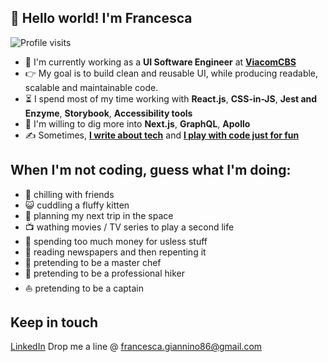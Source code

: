## 👋 Hello world! I'm Francesca

![Profile visits](https://badgen.net/badge/Made%20in/Italy/pink?icon=:girl)

- 🏢 I'm currently working as a **UI Software Engineer** at **[ViacomCBS](https://viacbs.com)**
- 👉 My goal is to build clean and reusable UI, while producing readable, scalable and maintainable code.
- ⏳ I spend most of my time working with **React.js**, **CSS-in-JS**, **Jest and Enzyme**, **Storybook**, **Accessibility tools**
- 🔭 I'm willing to dig more into **Next.js**, **GraphQL**, **Apollo**
- ✍️ Sometimes, **[I write about tech](https://medium.com/@fuladuf)** and **[I play with code just for fun](https://codepen.io/gfrancesca)**

## When I'm not coding, guess what I'm doing:
- 🍻 chilling with friends
- 😺 cuddling a fluffy kitten
- 🚀 planning my next trip in the space
- 📺 wathing movies / TV series to play a second life
- 💸 spending too much money for usless stuff
- 📰 reading newspapers and then repenting it
- 🍝 pretending to be a master chef
- 🗻 pretending to be a professional hiker
- ⛵ pretending to be a captain

## Keep in touch
[LinkedIn](https://www.linkedin.com/in/francesca-giannino-293ba819/)
Drop me a line @ francesca.giannino86@gmail.com